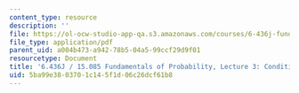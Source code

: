 ```yaml
---
content_type: resource
description: ''
file: https://ol-ocw-studio-app-qa.s3.amazonaws.com/courses/6-436j-fundamentals-of-probability-fall-2018/5ba99e3803701c145f1d06c26dcf61b8_MIT6_436JF18_lec03.pdf
file_type: application/pdf
parent_uid: a004b473-a942-78b5-04a5-99ccf29d9f01
resourcetype: Document
title: '6.436J / 15.085 Fundamentals of Probability, Lecture 3: Conditioning and Independence'
uid: 5ba99e38-0370-1c14-5f1d-06c26dcf61b8
---
```

